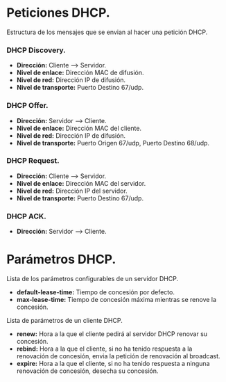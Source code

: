 # Peticiones DHCP.
Estructura de los mensajes que se envian al hacer una petición DHCP.


### DHCP Discovery.
- **Dirección:** Cliente --> Servidor.
- **Nivel de enlace:** Dirección MAC de difusión.
- **Nivel de red:** Dirección IP de difusión.
- **Nivel de transporte:** Puerto Destino 67/udp.


### DHCP Offer.
- **Dirección:** Servidor --> Cliente.
- **Nivel de enlace:** Dirección MAC del cliente.
- **Nivel de red:** Dirección IP de difusión.
- **Nivel de transporte:** Puerto Origen 67/udp, Puerto Destino 68/udp.


### DHCP Request.
- **Dirección:** Cliente --> Servidor.
- **Nivel de enlace:** Dirección MAC del servidor.
- **Nivel de red:** Dirección IP del servidor.
- **Nivel de transporte:** Puerto Destino 67/udp.


### DHCP ACK.
- **Dirección:** Servidor --> Cliente.


# Parámetros DHCP.
Lista de los parámetros configurables de un servidor DHCP.


- **default-lease-time:** Tiempo de concesión por defecto.
- **max-lease-time:** Tiempo de concesión máxima mientras se renove la concesión.


Lista de parámetros de un cliente DHCP.
- **renew:** Hora a la que el cliente pedirá al servidor DHCP renovar su concesión.
- **rebind:** Hora a la que el cliente, si no ha tenido respuesta a la renovación de concesión, envia la petición de renovación al broadcast.
- **expire:** Hora a la que el cliente, si no ha tenido respuesta a ninguna renovación de concesión, desecha su concesión.